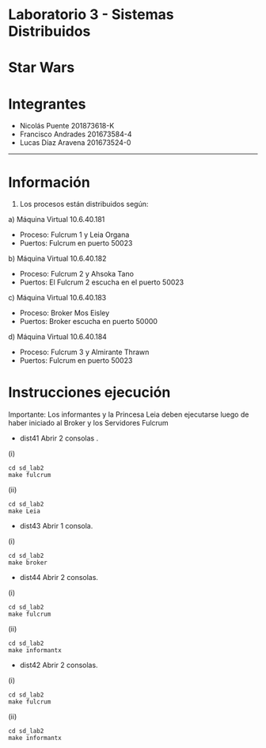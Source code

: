 # Laboratorio 3 - Sistemas Distribuidos
# Star Wars

# Integrantes
* Nicolás Puente      201873618-K
* Francisco Andrades  201673584-4
* Lucas Díaz Aravena  201673524-0
----------------------

# Información
1) Los procesos están distribuidos según:
	
a) Máquina Virtual 10.6.40.181
- Proceso: Fulcrum 1 y Leia Organa
- Puertos: Fulcrum en puerto 50023

b) Máquina Virtual 10.6.40.182
- Proceso: Fulcrum 2 y Ahsoka Tano
- Puertos: El Fulcrum 2 escucha en el puerto 50023

c) Máquina Virtual 10.6.40.183
- Proceso: Broker Mos Eisley
- Puertos: Broker escucha en puerto 50000

d) Máquina Virtual 10.6.40.184
- Proceso: Fulcrum 3 y Almirante Thrawn
- Puertos: Fulcrum en puerto 50023


# Instrucciones ejecución

Importante: Los informantes y la Princesa Leia deben ejecutarse luego de haber iniciado al Broker y los Servidores Fulcrum

* dist41
Abrir 2 consolas .

(i)
```
cd sd_lab2
make fulcrum
```

(ii)
```
cd sd_lab2
make Leia
```

* dist43
Abrir 1 consola.

(i)
```
cd sd_lab2
make broker
```

* dist44
Abrir 2 consolas.

(i)
```
cd sd_lab2
make fulcrum
```

(ii)
```
cd sd_lab2
make informantx
```

* dist42
Abrir 2 consolas.

(i)
```
cd sd_lab2
make fulcrum
```

(ii)
```
cd sd_lab2
make informantx
```